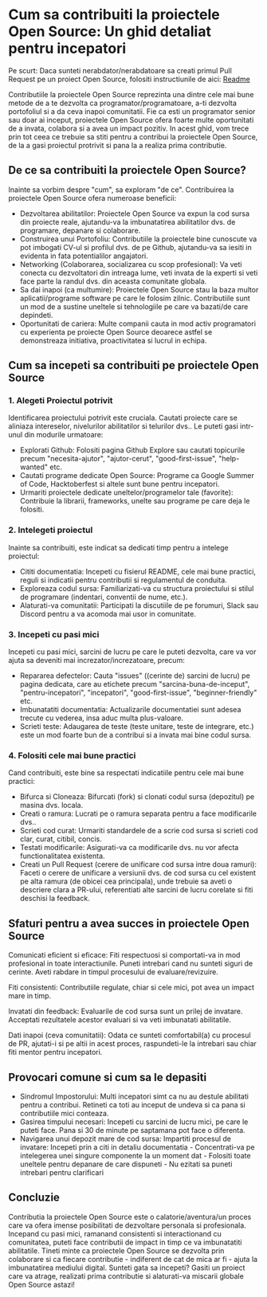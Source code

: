 # Cum sa contribuiti la proiectele Open Source: Un ghid detaliat pentru incepatori

Pe scurt: Daca sunteti nerabdator/nerabdatoare sa creati primul Pull Request pe un proiect Open Source, folositi instructiunile de aici: [Readme](https://github.com/firstcontributions/first-contributions)

Contributiile la proiectele Open Source reprezinta una dintre cele mai bune metode de a te dezvolta ca programator/programatoare, a-ti dezvolta portofoliul si a da ceva inapoi comunitatii. Fie ca esti un programator senior sau doar ai inceput, proiectele Open Source ofera foarte multe oportunitati de a invata, colabora si a avea un impact pozitiv. In acest ghid, vom trece prin tot ceea ce trebuie sa stiti pentru a contribui la proiectele Open Source, de la a gasi proiectul protrivit si pana la a realiza prima contributie.

## De ce sa contribuiti la proiectele Open Source?

Inainte sa vorbim despre "cum", sa exploram "de ce". Contribuirea la proiectele Open Source ofera numeroase beneficii:

*   Dezvoltarea abilitatilor: Proiectele Open Source va expun la cod sursa din proiecte reale, ajutandu-va la imbunatatirea abilitatilor dvs. de programare, depanare si colaborare.
*   Construirea unui Portofoliu: Contributiile la proiectele bine cunoscute va pot imbogati CV-ul si profilul dvs. de pe Github, ajutandu-va sa iesiti in evidenta in fata potentialilor angajatori.
*   Networking (Colaborarea, socializarea cu scop profesional): Va veti conecta cu dezvoltatori din intreaga lume, veti invata de la experti si veti face parte la randul dvs. din aceasta comunitate globala.
*   Sa dai inapoi (ca multumire): Proiectele Open Source stau la baza multor aplicatii/programe software pe care le folosim zilnic. Contributiile sunt un mod de a sustine uneltele si tehnologiile pe care va bazati/de care depindeti.
*   Oportunitati de cariera: Multe companii cauta in mod activ programatori cu experienta pe proiecte Open Source deoarece astfel se demonstreaza initiativa, proactivitatea si lucrul in echipa.

## Cum sa incepeti sa contribuiti pe proiectele Open Source

### 1. Alegeti Proiectul potrivit

Identificarea proiectului potrivit este cruciala. Cautati proiecte care se aliniaza intereselor, nivelurilor abilitatilor si telurilor dvs.. Le puteti gasi intr-unul din modurile urmatoare:

*   Explorati Github: Folositi pagina Github Explore sau cautati topicurile precum "necesita-ajutor", "ajutor-cerut", "good-first-issue", "help-wanted" etc.
*   Cautati programe dedicate Open Source: Programe ca Google Summer of Code, Hacktoberfest si altele sunt bune pentru incepatori.
*   Urmariti proiectele dedicate uneltelor/programelor tale (favorite): Contribuie la librarii, frameworks, unelte sau programe pe care deja le folositi.

### 2. Intelegeti proiectul

Inainte sa contribuiti, este indicat sa dedicati timp pentru a intelege proiectul:

*   Cititi documentatia: Incepeti cu fisierul README, cele mai bune practici, reguli si indicatii pentru contributii si regulamentul de conduita.
*   Exploreaza codul sursa: Familiarizati-va cu structura proiectului si stilul de programare (indentari, conventii de nume, etc.).
*   Alaturati-va comunitatii: Participati la discutiile de pe forumuri, Slack sau Discord pentru a va acomoda mai usor in comunitate.

### 3. Incepeti cu pasi mici

Incepeti cu pasi mici, sarcini de lucru pe care le puteti dezvolta, care va vor ajuta sa deveniti mai increzator/increzatoare, precum:

*   Repararea defectelor: Cauta "issues" ((cerinte de) sarcini de lucru) pe pagina dedicata, care au etichete precum "sarcina-buna-de-inceput", "pentru-incepatori", "incepatori", "good-first-issue", "beginner-friendly" etc.
*   Imbunatatiti documentatia: Actualizarile documentatiei sunt adesea trecute cu vederea, insa aduc multa plus-valoare.
*   Scrieti teste: Adaugarea de teste (teste unitare, teste de integrare, etc.) este un mod foarte bun de a contribui si a invata mai bine codul sursa.

### 4. Folositi cele mai bune practici

Cand contribuiti, este bine sa respectati indicatiile pentru cele mai bune practici:

*   Bifurca si Cloneaza: Bifurcati (fork) si clonati codul sursa (depozitul) pe masina dvs. locala.
*   Creati o ramura: Lucrati pe o ramura separata pentru a face modificarile dvs..
*   Scrieti cod curat: Urmariti standardele de a scrie cod sursa si scrieti cod clar, curat, citibil, concis.
*   Testati modificarile: Asigurati-va ca modificarile dvs. nu vor afecta functionalitatea existenta.
*   Creati un Pull Request (cerere de unificare cod sursa intre doua ramuri): Faceti o cerere de unificare a versiunii dvs. de cod sursa cu cel existent pe alta ramura (de obicei cea principala), unde trebuie sa aveti o descriere clara a PR-ului, referentiati alte sarcini de lucru corelate si fiti deschisi la feedback.

## Sfaturi pentru a avea succes in proiectele Open Source

Comunicati eficient si eficace: Fiti respectuosi si comportati-va in mod profesional in toate interactiunile. Puneti intrebari cand nu sunteti siguri de cerinte. Aveti rabdare in timpul procesului de evaluare/revizuire.

Fiti consistenti: Contributiile regulate, chiar si cele mici, pot avea un impact mare in timp.

Invatati din feedback: Evaluarile de cod sursa sunt un prilej de invatare. Acceptati rezultatele acestor evaluari si va veti imbunatati abilitatile.

Dati inapoi (ceva comunitatii): Odata ce sunteti comfortabil(a) cu procesul de PR, ajutati-i si pe altii in acest proces, raspundeti-le la intrebari sau chiar fiti mentor pentru incepatori.

## Provocari comune si cum sa le depasiti

*   Sindromul Impostorului: Multi incepatori simt ca nu au destule abilitati pentru a contribui. Retineti ca toti au inceput de undeva si ca pana si contributiile mici conteaza.
*   Gasirea timpului necesari: Incepeti cu sarcini de lucru mici, pe care le puteti face. Pana si 30 de minute pe saptamana pot face o diferenta.
*   Navigarea unui depozit mare de cod sursa: Impartiti procesul de invatare: Incepeti prin a citi in detaliu documentatia - Concentrati-va pe intelegerea unei singure componente la un moment dat - Folositi toate uneltele pentru depanare de care dispuneti - Nu ezitati sa puneti intrebari pentru clarificari

## Concluzie

Contributia la proiectele Open Source este o calatorie/aventura/un proces care va ofera imense posibilitati de dezvoltare personala si profesionala. Incepand cu pasi mici, ramanand consistenti si interactionand cu comunitatea, puteti face contributii de impact in timp ce va imbunatatiti abilitatile. Tineti minte ca proiectele Open Source se dezvolta prin colaborare si ca fiecare contributie - indiferent de cat de mica ar fi - ajuta la imbunatatirea mediului digital. Sunteti gata sa incepeti? Gasiti un proiect care va atrage, realizati prima contributie si alaturati-va miscarii globale Open Source astazi!
